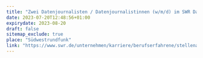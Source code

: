 ```yaml
---
title: "Zwei Datenjournalisten / Datenjournalistinnen (w/m/d) im SWR Data Lab"
date: 2023-07-20T12:48:56+01:00
expirydate: 2023-08-20
draft: false
sitemap_exclude: true
place: "Südwestrundfunk"
link: "https://www.swr.de/unternehmen/karriere/berufserfahrene/stellenausschreibung-zwei-datenjournalisten-datenjournalistinnen-w-m-d-im-swr-data-lab-100.html"
---
```

